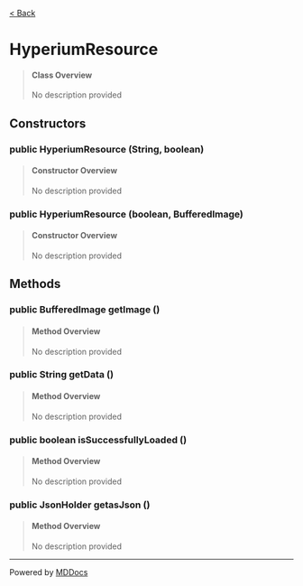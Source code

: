 [< Back](..)
# HyperiumResource #
>#### Class Overview ####
>No description provided
## Constructors ##
### public HyperiumResource (String, boolean) ###
>#### Constructor Overview ####
>No description provided
>
### public HyperiumResource (boolean, BufferedImage) ###
>#### Constructor Overview ####
>No description provided
>
## Methods ##
### public BufferedImage getImage () ###
>#### Method Overview ####
>No description provided
>
### public String getData () ###
>#### Method Overview ####
>No description provided
>
### public boolean isSuccessfullyLoaded () ###
>#### Method Overview ####
>No description provided
>
### public JsonHolder getasJson () ###
>#### Method Overview ####
>No description provided
>

---
Powered by [MDDocs](https://github.com/VRCube/MDDocs)